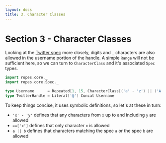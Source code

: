 ```yaml
---
layout: docs
title: 3. Character Classes
---
```


# Section 3 - Character Classes

Looking at the
[Twitter spec](https://help.twitter.com/en/managing-your-account/twitter-username-rules)
more closely, digits and `_` characters are also allowed in the username
portion of the handle. A simple `Range` will not be sufficient here, so
we can turn to `CharacterClass` and it's associated `Spec` types.

```scala mdoc:silent
import ropes.core._
import ropes.core.Spec._

type Username      = Repeated[1, 15, CharacterClass[('a' - 'z') || ('A' - 'Z') || ('0' - '9') || ==['_']]]
type TwitterHandle = Literal['@'] Concat Username
```

To keep things concise, it uses symbolic definitions, so let's at these
in turn:

* `'x' - 'y'` defines that any characters from `x` up to and including
  `y` are allowed
* `==['x']` defines that only character `x` is allowed
* `a || b` defines that characters matching the spec `a` or the spec `b`
  are allowed

